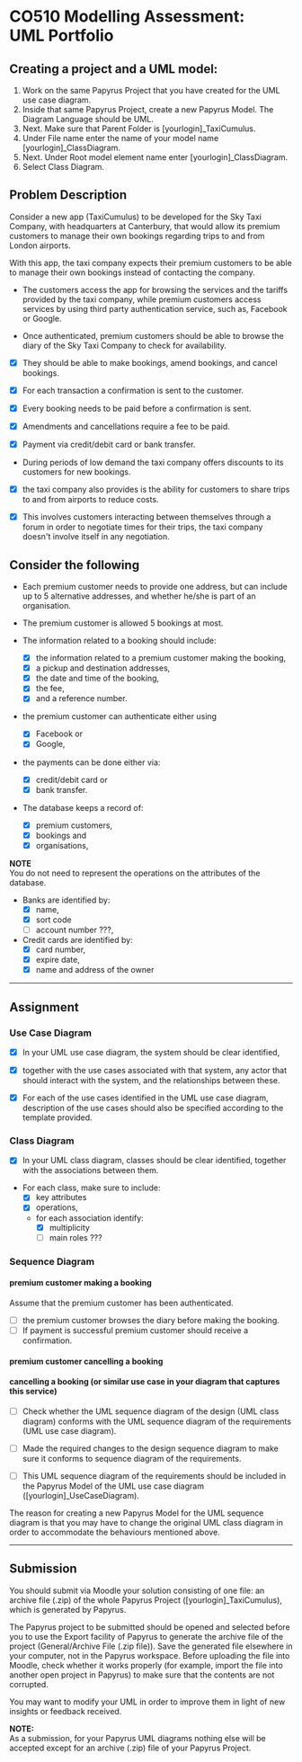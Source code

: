# CO510 Modelling Assessment:<br> UML Portfolio

## Creating a project and a UML model:

1. Work on the same Papyrus Project that you have created for the UML use case diagram.
2. Inside that same Papyrus Project, create a new Papyrus Model. The Diagram Language should be UML. 
3. Next.  Make sure that Parent Folder is [yourlogin]_TaxiCumulus. 
4. Under File name enter the name of your model name [yourlogin]_ClassDiagram. 
5. Next.  Under Root model element name enter [yourlogin]_ClassDiagram. 
6. Select Class Diagram. 

## Problem Description

Consider a new app (TaxiCumulus) to be developed for the Sky Taxi Company,
with headquarters at Canterbury, that would allow its premium customers to
manage their own bookings regarding trips to and from London airports. 

With this app, the taxi company expects their premium customers to
be able to manage their own bookings instead of contacting the company.

- The customers access the app for browsing the services and the tariffs
provided by the taxi company, while premium customers access services by
using third party authentication service, such as, Facebook or Google. 

- Once authenticated, premium customers should be able to browse the diary
of the Sky Taxi Company to check for availability.

- [X] They should be able to make bookings, amend bookings, and cancel bookings. 

- [X] For each transaction a confirmation is sent to the customer.

- [X] Every booking needs to be paid before a confirmation is sent.

- [X] Amendments and cancellations require a fee to be paid.

- [X] Payment via credit/debit card or bank transfer.

- During periods of low demand the taxi company offers discounts to its
customers for new bookings.

- [X] the taxi company also provides is the ability for customers to share
trips to and from airports to reduce costs.

- [X] This involves customers interacting between themselves through a forum in
order to negotiate times for their trips, the taxi company doesn't involve
itself in any negotiation.

## Consider the following

- Each premium customer needs to provide one address, but can include up
to 5 alternative addresses, and whether he/she is part of an organisation.

- The premium customer is allowed 5 bookings at most. 

- The information related to a booking should include:
  + [X] the information related to a premium customer making the booking, 
  + [X] a pickup and destination addresses, 
  + [X] the date and time of the booking, 
  + [X] the fee, 
  + [X] and a reference number.

- the premium customer can authenticate either using
  + [X] Facebook or 
  + [X] Google, 

- the payments can be done either via:
  + [X] credit/debit card or 
  + [X] bank transfer.

- The database keeps a record of:
  + [X] premium customers, 
  + [X] bookings and 
  + [X] organisations, 

**NOTE**<br>
You do not need to represent the operations on the attributes of the database.

- Banks are identified by:
  + [X] name, 
  + [X] sort code 
  + [ ] account number ???, 

- Credit cards are identified by:
  + [X] card number, 
  + [X] expire date, 
  + [X] name and address of the owner

------------------------------------------------------------

## Assignment

### Use Case Diagram

- [X] In your UML use case diagram, the system should be clear
identified, 

- [X] together with the use cases associated with that system, any actor
that should interact with the system, and the relationships between these.

- [X] For each of the use cases identified in the UML use case diagram,
description of the use cases should also be specified according to the
template provided.

### Class Diagram

- [X] In your UML class diagram, classes should be clear identified, together with the associations between them.

+ For each class, make sure to include:
  - [X] key attributes 
  - [X] operations, 
  - for each association identify:
	* [X] multiplicity
    * [ ] main roles ???

### Sequence Diagram

#### premium customer making a booking

Assume that the premium customer has been authenticated.

- [ ] the premium customer browses the diary before making the booking.
- [ ] If payment is successful premium customer should receive a confirmation.

#### premium customer cancelling a booking

#### cancelling a booking (or similar use case in your diagram that captures this service)

- [ ] Check whether the UML sequence diagram of the design (UML class diagram)
conforms with the UML sequence diagram of the requirements (UML use case diagram).  

- [ ] Made the required changes to the design sequence diagram to make sure it
conforms to sequence diagram of the requirements.

- [ ] This UML sequence diagram of the requirements should be included in the
Papyrus Model of the UML use case diagram ([yourlogin]_UseCaseDiagram).

The reason for creating a new Papyrus Model for the UML sequence diagram
is that you may have to change the original UML class diagram in order to
accommodate the behaviours mentioned above.

-----------------------------------------------------------------------

## Submission

You should submit via Moodle your solution consisting of one file: an
archive file (.zip) of the whole Papyrus Project ([yourlogin]_TaxiCumulus),
which is generated by Papyrus.

The Papyrus project to be submitted should be opened and selected before
you to use the Export facility of Papyrus to generate the archive file of
the project (General/Archive File (.zip file)).  Save the generated file
elsewhere in your computer, not in the Papyrus workspace. Before uploading
the file into Moodle, check whether it works properly (for example, import
the file into another open project in Papyrus) to make sure that the contents
are not corrupted.

You may want to modify your UML in order to improve them in light of new
insights or feedback received.

**NOTE:**<br>
As a submission, for your Papyrus UML diagrams nothing else will be
accepted except for an archive (.zip) file of your Papyrus Project. 
